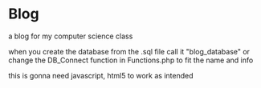 # Blog
a blog for my computer science class


when you create the database from the .sql file call it "blog_database" or change the DB_Connect function in Functions.php to fit the name and info

this is gonna need javascript, html5 to work as intended 
